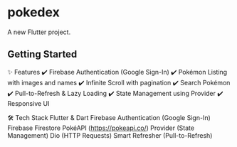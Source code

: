 # pokedex

A new Flutter project.

## Getting Started

✨ Features
✔️ Firebase Authentication (Google Sign-In)
✔️ Pokémon Listing with images and names
✔️ Infinite Scroll with pagination
✔️ Search Pokémon
✔️ Pull-to-Refresh & Lazy Loading
✔️ State Management using Provider
✔️ Responsive UI

🛠️ Tech Stack
Flutter & Dart
Firebase Authentication (Google Sign-In)
Firebase Firestore
PokéAPI (https://pokeapi.co/)
Provider (State Management)
Dio (HTTP Requests)
Smart Refresher (Pull-to-Refresh)
